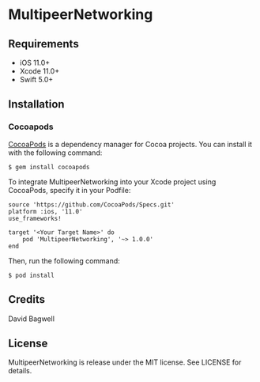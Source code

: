 # MultipeerNetworking

## Requirements

- iOS 11.0+
- Xcode 11.0+
- Swift 5.0+

## Installation

### Cocoapods

[CocoaPods](https://cocoapods.org/) is a dependency manager for Cocoa projects. You can install it with the following command:

```
$ gem install cocoapods
```

To integrate MultipeerNetworking into your Xcode project using CocoaPods, specify it in your Podfile:

```
source 'https://github.com/CocoaPods/Specs.git'
platform :ios, '11.0'
use_frameworks!

target '<Your Target Name>' do
    pod 'MultipeerNetworking', '~> 1.0.0'
end
```

Then, run the following command:

```
$ pod install
```

## Credits

David Bagwell

## License

MultipeerNetworking is release under the MIT license. See LICENSE for details.
